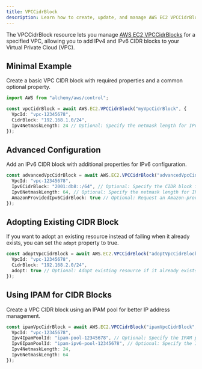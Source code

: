 ```yaml
---
title: VPCCidrBlock
description: Learn how to create, update, and manage AWS EC2 VPCCidrBlocks using Alchemy Cloud Control.
---
```



The VPCCidrBlock resource lets you manage [AWS EC2 VPCCidrBlocks](https://docs.aws.amazon.com/ec2/latest/userguide/) for a specified VPC, allowing you to add IPv4 and IPv6 CIDR blocks to your Virtual Private Cloud (VPC).

## Minimal Example

Create a basic VPC CIDR block with required properties and a common optional property.

```ts
import AWS from "alchemy/aws/control";

const vpcCidrBlock = await AWS.EC2.VPCCidrBlock("myVpcCidrBlock", {
  VpcId: "vpc-12345678",
  CidrBlock: "192.168.1.0/24",
  Ipv4NetmaskLength: 24 // Optional: Specify the netmask length for IPv4
});
```

## Advanced Configuration

Add an IPv6 CIDR block with additional properties for IPv6 configuration.

```ts
const advancedVpcCidrBlock = await AWS.EC2.VPCCidrBlock("advancedVpcCidrBlock", {
  VpcId: "vpc-12345678",
  Ipv6CidrBlock: "2001:db8::/64", // Optional: Specify the CIDR block for IPv6
  Ipv6NetmaskLength: 64, // Optional: Specify the netmask length for IPv6
  AmazonProvidedIpv6CidrBlock: true // Optional: Request an Amazon-provided IPv6 CIDR block
});
```

## Adopting Existing CIDR Block

If you want to adopt an existing resource instead of failing when it already exists, you can set the `adopt` property to true.

```ts
const adoptVpcCidrBlock = await AWS.EC2.VPCCidrBlock("adoptVpcCidrBlock", {
  VpcId: "vpc-12345678",
  CidrBlock: "192.168.2.0/24",
  adopt: true // Optional: Adopt existing resource if it already exists
});
```

## Using IPAM for CIDR Blocks

Create a VPC CIDR block using an IPAM pool for better IP address management.

```ts
const ipamVpcCidrBlock = await AWS.EC2.VPCCidrBlock("ipamVpcCidrBlock", {
  VpcId: "vpc-12345678",
  Ipv4IpamPoolId: "ipam-pool-12345678", // Optional: Specify the IPAM pool ID for IPv4
  Ipv6IpamPoolId: "ipam-ipv6-pool-12345678", // Optional: Specify the IPAM pool ID for IPv6
  Ipv4NetmaskLength: 24,
  Ipv6NetmaskLength: 64
});
```
